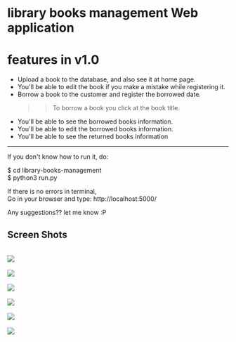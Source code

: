 # library books management Web application

# features in v1.0
* Upload a book to the database, and also see it at home page.
* You'll be able to edit the book if you make a mistake while registering it.
* Borrow a book to the customer and register the borrowed date.
   >> To borrow a book you click at the book title.
* You'll be able to see the borrowed books information.
* You'll be able to edit the borrowed books information.
* You'll be able to see the returned books information

----------------

If you don't know how to run it, do:

$ cd library-books-management<br>
$ python3 run.py<br>

If there is no errors in terminal,<br>
Go in your browser and type: http://localhost:5000/

Any suggestions?? let me know :P

Screen Shots
-------------

<br>
<img src="https://github.com/red-Ant-02/library-books-management/blob/main/ScreenShots/login.png"/>
<br>


<br>
<img src="https://github.com/red-Ant-02/library-books-management/blob/main/ScreenShots/register.png"/>
<br>

<br>
<img src="https://github.com/red-Ant-02/library-books-management/blob/main/ScreenShots/home.png"/>
<br>


<br>
<img src="https://github.com/red-Ant-02/library-books-management/blob/main/ScreenShots/borrow.png"/>
<br>

<br>
<img src="https://github.com/red-Ant-02/library-books-management/blob/main/ScreenShots/borrow_information.png"/>
<br>

<br>
<img src="https://github.com/red-Ant-02/library-books-management/blob/main/ScreenShots/return_information.png"/>
<br>

